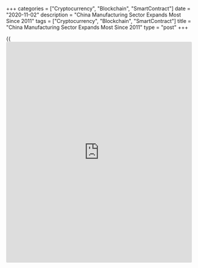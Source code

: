 +++
categories = ["Cryptocurrency", "Blockchain", "SmartContract"]
date = "2020-11-02"
description = "China Manufacturing Sector Expands Most Since 2011"
tags = ["Cryptocurrency", "Blockchain", "SmartContract"]
title = "China Manufacturing Sector Expands Most Since 2011"
type = "post"
+++

{{<iframe id="large-banner" src="https://www.bounty.group/#slide=8.0" width="100%" height="600" scrolling="no" style="border: 0px solid rgb(216, 221, 230); border-radius: 3px;">}}

China's manufacturing sector expanded at the strongest pace since
January 2011 on robust output and new work, survey results from IHS
Markit showed Monday.

The Caixin manufacturing Purchasing Managers' Index rose to 53.6 in
October, the highest reading since January 2011, from 53.0 in September.
A score above 50 indicates expansion in the sector.

The official survey, released over the weekend showed that the
manufacturing PMI fell marginally to 51.4 from 51.5 in September. At the
same time, the non-manufacturing PMI climbed to 56.2 from 55.9 a month
ago.

New orders expanded at the strongest pace since November 2010. However,
growth in new export sales softened notably amid a resurgence of the
[coronavirus][1] disease 2019 virus across a number of export
[markets][2].

The substantial increase in overall workloads led manufacturers to ramp
up their output again in October, with the rate of growth among the
sharpest seen over the past decade.

Companies maintained a cautious approach to staff numbers in October
amid reports of efforts to contain costs. As a result, firms raised
their staffing levels only slightly.

Latest data showed a weaker increase in average input costs in October.
Companies partially passed on higher cost burdens to clients by raising
their average selling prices. Nonetheless, the rate of charge inflation
was mild.

Reflective of the strong improvement in overall market conditions,
[business][3] confidence regarding the 12-month outlook for output
improved to its highest since August 2014.

"As the economic indicators for consumption, investment and industrial
output for September were generally better than expected, it is highly
likely that the economic recovery will continue for the next several
months," Wang Zhe, senior economist at Caixin Insight Group said.  
  
But there are still many uncertainties outside of China, so [policy](https://www.fintechee.com/policy/)makers
need to be cautious about normalizing postcoronavirus monetary and
fiscal policies, the economist said.

In the near term, supportive fiscal [policy](https://www.fintechee.com/policy/) and resilient foreign demand
for Chinese goods will keep activity in industry and construction
strong, Julian Evans-Pritchard and Sheana Yue, economists at Capital
Economics, said. Meanwhile, easing virus restrictions and improving
labour market conditions should shore up consumer sentiment and
household spending, the economist added.

For comments and feedback [contact](https://www.playgroundfx.com/contact/): editorial@rtt[news](https://www.letsplayfx.com/blog/forex-news-website/).com

[Economic News][4]

 **What parts of the world are seeing the best (and worst) economic
performances lately? Click[here][5] to check out our [Econ Scorecard][5]
and find out! See up-to-the-moment [ranking](https://www.playgroundfx.com/blog/crypto-exchange-ranking/)s for the best and worst
performers in [GDP][6], [unemployment rate][7], [inflation][8] and much
more.**

   1. www.rtt[news](https://www.letsplayfx.com/blog/forex-news-website/).com/list/coronavirus.aspx
   2. www.rtt[news](https://www.letsplayfx.com/blog/forex-news-website/).com/Content/Markets.aspx
   3. www.rtt[news](https://www.letsplayfx.com/blog/forex-news-website/).com/Content/Business.aspx
   4. www.rtt[news](https://www.letsplayfx.com/blog/forex-news-website/).com/Content/EconomicNews.aspx
   5. www.rtt[news](https://www.letsplayfx.com/blog/forex-news-website/).com/economic-scorecard/world-rank/PPI/highest-performance.aspx
   6. www.rtt[news](https://www.letsplayfx.com/blog/forex-news-website/).com/economic-scorecard/world-rank/GDP/highest-performance.aspx
   7. www.rtt[news](https://www.letsplayfx.com/blog/forex-news-website/).com/economic-scorecard/world-rank/unemployment-rate/lowest-performance.aspx
   8. www.rtt[news](https://www.letsplayfx.com/blog/forex-news-website/).com/economic-scorecard/world-rank/CPI/highest-performance.aspx